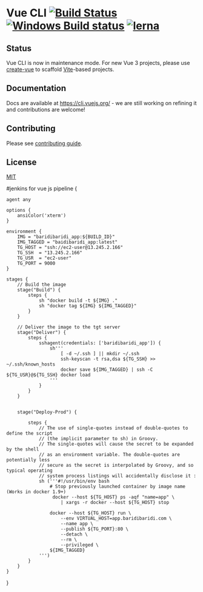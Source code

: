 # Vue CLI [![Build Status](https://circleci.com/gh/vuejs/vue-cli/tree/dev.svg?style=shield)](https://circleci.com/gh/vuejs/vue-cli/tree/dev) [![Windows Build status](https://ci.appveyor.com/api/projects/status/rkpafdpdwie9lqx0/branch/dev?svg=true)](https://ci.appveyor.com/project/yyx990803/vue-cli/branch/dev) [![lerna](https://img.shields.io/badge/maintained%20with-lerna-cc00ff.svg)](https://lerna.js.org/)

## Status

Vue CLI is now in maintenance mode. For new Vue 3 projects, please use [create-vue](https://github.com/vuejs/create-vue) to scaffold [Vite](https://vitejs.dev/)-based projects.

## Documentation

Docs are available at https://cli.vuejs.org/ - we are still working on refining it and contributions are welcome!

## Contributing

Please see [contributing guide](https://github.com/vuejs/vue-cli/blob/dev/.github/CONTRIBUTING.md).

## License

[MIT](https://github.com/vuejs/vue-cli/blob/dev/LICENSE)

#jenkins for vue js
pipeline {

    agent any

    options {
        ansiColor('xterm')
    }

    environment {
        IMG = "baridibaridi_app:${BUILD_ID}"
        IMG_TAGGED = "baidibaridi_app:latest"
        TG_HOST = "ssh://ec2-user@13.245.2.166"
        TG_SSH  = "13.245.2.166"
        TG_USR  = "ec2-user"
        TG_PORT = 9000
    }

    stages {
        // Build the image
        stage("Build") {
            steps {
                sh "docker build -t ${IMG} ."
                sh "docker tag ${IMG} ${IMG_TAGGED}"
            }
        }

        // Deliver the image to the tgt server
        stage("Deliver") {
            steps {
                sshagent(credentials: ['baridibaridi_app']) {
                    sh'''
                        [ -d ~/.ssh ] || mkdir ~/.ssh
                        ssh-keyscan -t rsa,dsa ${TG_SSH} >> ~/.ssh/known_hosts
                        docker save ${IMG_TAGGED} | ssh -C ${TG_USR}@${TG_SSH} docker load
                    '''
                }
            }
        }


        stage("Deploy-Prod") {

            steps {
                // The use of single-quotes instead of double-quotes to define the script
                // (the implicit parameter to sh) in Groovy.
                // The single-quotes will cause the secret to be expanded by the shell
                // as an environment variable. The double-quotes are potentially less
                // secure as the secret is interpolated by Groovy, and so typical operating
                // system process listings will accidentally disclose it :
                sh ('''#!/usr/bin/env bash
                    # Stop previously launched container by image name (Works in docker 1.9+)
                     docker --host ${TG_HOST} ps -aqf "name=app" \
                        | xargs -r docker --host ${TG_HOST} stop

                    docker --host ${TG_HOST} run \
                        --env VIRTUAL_HOST=app.baridibaridi.com \
                        --name app \
                        --publish ${TG_PORT}:80 \
                        --detach \
                        --rm \
                        --privileged \
                    ${IMG_TAGGED}
                ''')
            }
        }
    }    
}







